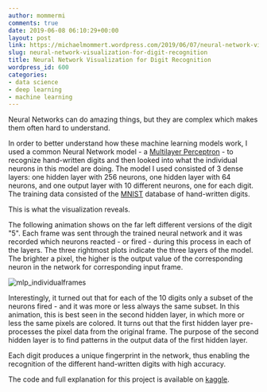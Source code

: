 ```yaml
---
author: mommermi
comments: true
date: 2019-06-08 06:10:29+00:00
layout: post
link: https://michaelmommert.wordpress.com/2019/06/07/neural-network-visualization-for-digit-recognition/
slug: neural-network-visualization-for-digit-recognition
title: Neural Network Visualization for Digit Recognition
wordpress_id: 600
categories:
- data science
- deep learning
- machine learning
---
```


Neural Networks can do amazing things, but they are complex which makes them often hard to understand.

In order to better understand how these machine learning models work, I used a common Neural Network model - a [Multilayer Perceptron](https://en.wikipedia.org/wiki/Multilayer_perceptron) - to recognize hand-written digits and then looked into what the individual neurons in this model are doing. The model I used consisted of 3 dense layers: one hidden layer with 256 neurons, one hidden layer with 64 neurons, and one output layer with 10 different neurons, one for each digit. The training data consisted of the [MNIST](https://en.wikipedia.org/wiki/MNIST_database) database of hand-written digits.

This is what the visualization reveals.

The following animation shows on the far left different versions of the digit "5". Each frame was sent through the trained neural network and it was recorded which neurons reacted - or fired - during this process in each of the layers. The three rightmost plots indicate the three layers of the model. The brighter a pixel, the higher is the output value of the corresponding neuron in the network for corresponding input frame.

![mlp_individualframes](https://michaelmommert.files.wordpress.com/2019/06/mlp_individualframes.gif)

Interestingly, it turned out that for each of the 10 digits only a subset of the neurons fired - and it was more or less always the same subset. In this animation, this is best seen in the second hidden layer, in which more or less the same pixels are colored. It turns out that the first hidden layer pre-processes the pixel data from the original frame. The purpose of the second hidden layer is to find patterns in the output data of the first hidden layer.

Each digit produces a unique fingerprint in the network, thus enabling the recognition of the different hand-written digits with high accuracy.

The code and full explanation for this project is available on [kaggle](https://www.kaggle.com/mommermi/mnist-neural-network-visualization).
